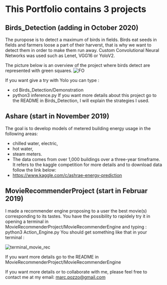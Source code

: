 # This Portfolio contains 3 projects


## Birds_Detection (adding in October 2020)

The puropose is to detect a maximum of birds in fields.
Birds eat seeds in fields and farmers loose a part of their harverst, that is why we want to detect them in order to make them run away.
Custom Convolutional Neural Networks was used such as Lenet, VGG16 or YoloV2.  

The picture below is an overview of the project where birds detect are represented with green squares.
![FO](https://user-images.githubusercontent.com/30336936/94801959-1fc0f480-03e7-11eb-9986-534e52c07f3a.jpg)

If you want give a try with Yolo you can type :
- cd Birds_Detection/Demonstration
- python3 inference.py
If you want more details about this project go to the README in Birds_Detection, I will explain the strategies I used.





## Ashare (start in November 2019)

The goal is to develop  models of metered building energy usage in the following areas: 
- chilled water, electric, 
- hot water,  
- steam meters. 
- The data comes from over 1,000 buildings over a three-year timeframe.
It refers to the kaggle competition for more details and to download data follow the link below: 
- https://www.kaggle.com/c/ashrae-energy-prediction


## MovieRecommenderProject (start in Februar 2019)

I made a recommender engine proposing to a user the best movie(s) corresponding to its tastes.
You have the possibility to rapidely try it in opening a terminal in MovieRecommenderProject/MovieRecommenderEngine and typing :
python3 Action_Engine.py
You should get something like that in your terminal :

![terminal_movie_rec](https://user-images.githubusercontent.com/30336936/95454953-6a091f00-096d-11eb-90a7-ab87f96edf75.png)

If you want more details go to the README in MovieRecommenderProject/MovieRecommenderEngine



If you want more details or to collaborate with me, please feel free to contact me at my email:
marc.pozzo@gmail.com
